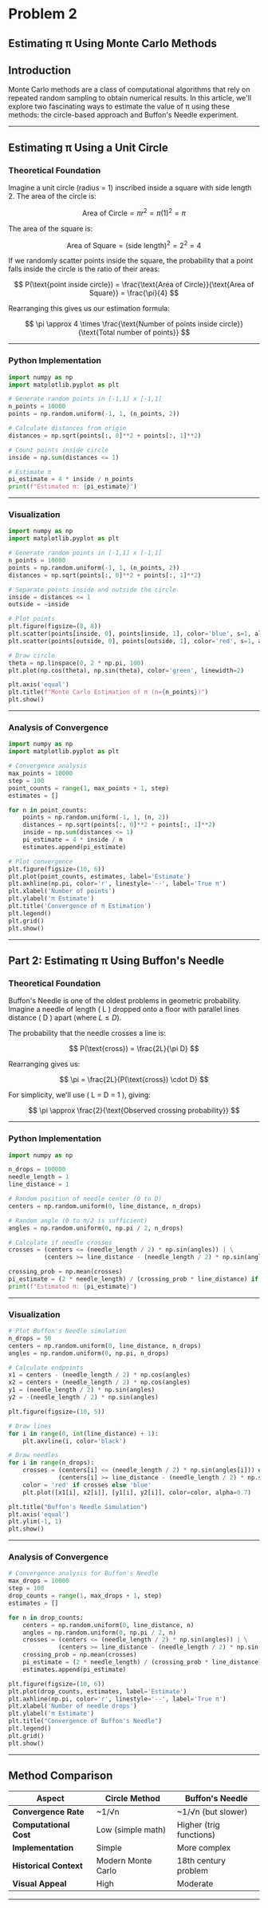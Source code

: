 # Problem 2

## **Estimating π Using Monte Carlo Methods**

## Introduction

Monte Carlo methods are a class of computational algorithms that rely on repeated random sampling to obtain numerical results. In this article, we'll explore two fascinating ways to estimate the value of π using these methods: the circle-based approach and Buffon's Needle experiment.

---

##  Estimating π Using a Unit Circle

### Theoretical Foundation

Imagine a unit circle (radius = 1) inscribed inside a square with side length 2. The area of the circle is:

$$
\text{Area of Circle} = \pi r^2 = \pi (1)^2 = \pi
$$

The area of the square is:

$$
\text{Area of Square} = (\text{side length})^2 = 2^2 = 4
$$

If we randomly scatter points inside the square, the probability that a point falls inside the circle is the ratio of their areas:

$$
P(\text{point inside circle}) = \frac{\text{Area of Circle}}{\text{Area of Square}} = \frac{\pi}{4}
$$

Rearranging this gives us our estimation formula:

$$
\pi \approx 4 \times \frac{\text{Number of points inside circle}}{\text{Total number of points}}
$$

---

### Python Implementation

```python
import numpy as np
import matplotlib.pyplot as plt

# Generate random points in [-1,1] x [-1,1]
n_points = 10000
points = np.random.uniform(-1, 1, (n_points, 2))

# Calculate distances from origin
distances = np.sqrt(points[:, 0]**2 + points[:, 1]**2)

# Count points inside circle
inside = np.sum(distances <= 1)

# Estimate π
pi_estimate = 4 * inside / n_points
print(f"Estimated π: {pi_estimate}")
```

---

### Visualization

```python
import numpy as np
import matplotlib.pyplot as plt

# Generate random points in [-1,1] x [-1,1]
n_points = 10000
points = np.random.uniform(-1, 1, (n_points, 2))
distances = np.sqrt(points[:, 0]**2 + points[:, 1]**2)

# Separate points inside and outside the circle
inside = distances <= 1
outside = ~inside

# Plot points
plt.figure(figsize=(8, 8))
plt.scatter(points[inside, 0], points[inside, 1], color='blue', s=1, alpha=0.5)
plt.scatter(points[outside, 0], points[outside, 1], color='red', s=1, alpha=0.5)

# Draw circle
theta = np.linspace(0, 2 * np.pi, 100)
plt.plot(np.cos(theta), np.sin(theta), color='green', linewidth=2)

plt.axis('equal')
plt.title(f"Monte Carlo Estimation of π (n={n_points})")
plt.show()
```

---

### Analysis of Convergence

```python
import numpy as np
import matplotlib.pyplot as plt

# Convergence analysis
max_points = 10000
step = 100
point_counts = range(1, max_points + 1, step)
estimates = []

for n in point_counts:
    points = np.random.uniform(-1, 1, (n, 2))
    distances = np.sqrt(points[:, 0]**2 + points[:, 1]**2)
    inside = np.sum(distances <= 1)
    pi_estimate = 4 * inside / n
    estimates.append(pi_estimate)

# Plot convergence
plt.figure(figsize=(10, 6))
plt.plot(point_counts, estimates, label='Estimate')
plt.axhline(np.pi, color='r', linestyle='--', label='True π')
plt.xlabel('Number of points')
plt.ylabel('π Estimate')
plt.title('Convergence of π Estimation')
plt.legend()
plt.grid()
plt.show()
```


---

## Part 2: Estimating π Using Buffon's Needle

### Theoretical Foundation

Buffon's Needle is one of the oldest problems in geometric probability. Imagine a needle of length \( L \) dropped onto a floor with parallel lines distance \( D \) apart (where $L \leq D$).

The probability that the needle crosses a line is:

$$
P(\text{cross}) = \frac{2L}{\pi D}
$$

Rearranging gives us:

$$
\pi = \frac{2L}{P(\text{cross}) \cdot D}
$$

For simplicity, we'll use \( L = D = 1 \), giving:

$$
\pi \approx \frac{2}{\text{Observed crossing probability}}
$$

---

### Python Implementation

```python
import numpy as np

n_drops = 100000
needle_length = 1
line_distance = 1

# Random position of needle center (0 to D)
centers = np.random.uniform(0, line_distance, n_drops)

# Random angle (0 to π/2 is sufficient)
angles = np.random.uniform(0, np.pi / 2, n_drops)

# Calculate if needle crosses
crosses = (centers <= (needle_length / 2) * np.sin(angles)) | \
          (centers >= line_distance - (needle_length / 2) * np.sin(angles))

crossing_prob = np.mean(crosses)
pi_estimate = (2 * needle_length) / (crossing_prob * line_distance) if crossing_prob > 0 else 0
print(f"Estimated π: {pi_estimate}")
```

---

### Visualization

```python
# Plot Buffon's Needle simulation
n_drops = 50
centers = np.random.uniform(0, line_distance, n_drops)
angles = np.random.uniform(0, np.pi, n_drops)

# Calculate endpoints
x1 = centers - (needle_length / 2) * np.cos(angles)
x2 = centers + (needle_length / 2) * np.cos(angles)
y1 = (needle_length / 2) * np.sin(angles)
y2 = -(needle_length / 2) * np.sin(angles)

plt.figure(figsize=(10, 5))

# Draw lines
for i in range(0, int(line_distance) + 1):
    plt.axvline(i, color='black')

# Draw needles
for i in range(n_drops):
    crosses = (centers[i] <= (needle_length / 2) * np.sin(angles[i])) or \
              (centers[i] >= line_distance - (needle_length / 2) * np.sin(angles[i]))
    color = 'red' if crosses else 'blue'
    plt.plot([x1[i], x2[i]], [y1[i], y2[i]], color=color, alpha=0.7)

plt.title("Buffon's Needle Simulation")
plt.axis('equal')
plt.ylim(-1, 1)
plt.show()
```

---

### Analysis of Convergence

```python
# Convergence analysis for Buffon's Needle
max_drops = 10000
step = 100
drop_counts = range(1, max_drops + 1, step)
estimates = []

for n in drop_counts:
    centers = np.random.uniform(0, line_distance, n)
    angles = np.random.uniform(0, np.pi / 2, n)
    crosses = (centers <= (needle_length / 2) * np.sin(angles)) | \
              (centers >= line_distance - (needle_length / 2) * np.sin(angles))
    crossing_prob = np.mean(crosses)
    pi_estimate = (2 * needle_length) / (crossing_prob * line_distance) if crossing_prob > 0 else 0
    estimates.append(pi_estimate)

plt.figure(figsize=(10, 6))
plt.plot(drop_counts, estimates, label='Estimate')
plt.axhline(np.pi, color='r', linestyle='--', label='True π')
plt.xlabel('Number of needle drops')
plt.ylabel('π Estimate')
plt.title("Convergence of Buffon's Needle")
plt.legend()
plt.grid()
plt.show()
```

---

## Method Comparison

| Aspect              | Circle Method       | Buffon's Needle       |
|---------------------|---------------------|-----------------------|
| **Convergence Rate** | ~1/√n              | ~1/√n (but slower)    |
| **Computational Cost** | Low (simple math) | Higher (trig functions) |
| **Implementation**   | Simple             | More complex          |
| **Historical Context** | Modern Monte Carlo | 18th century problem  |
| **Visual Appeal**    | High               | Moderate              |

---



